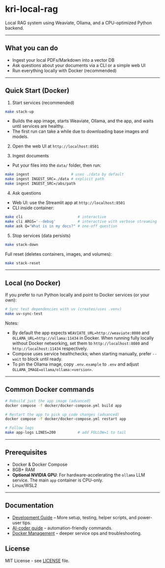 # kri-local-rag

Local RAG system using Weaviate, Ollama, and a CPU-optimized Python backend.

---

## What you can do

- Ingest your local PDFs/Markdown into a vector DB
- Ask questions about your documents via a CLI or a simple web UI
- Run everything locally with Docker (recommended)

---

## Quick Start (Docker)

1) Start services (recommended)
```bash
make stack-up
```
- Builds the app image, starts Weaviate, Ollama, and the app, and waits until services are healthy.
- The first run can take a while due to downloading base images and models.

2) Open the web UI at `http://localhost:8501`

3) Ingest documents
- Put your files into the `data/` folder, then run:
```bash
make ingest                   # uses ./data by default
make ingest INGEST_SRC=./data # explicit path
make ingest INGEST_SRC=/abs/path
```

4) Ask questions
- Web UI: use the Streamlit app at `http://localhost:8501`
- CLI inside container:
```bash
make cli                         # interactive
make cli ARGS='--debug'          # interactive with verbose streaming logs
make ask Q="What is in my docs?" # one-off question
```

5) Stop services (data persists)
```bash
make stack-down
```

Full reset (deletes containers, images, and volumes):
```bash
make stack-reset
```

---

## Local (no Docker)

If you prefer to run Python locally and point to Docker services (or your own):

```bash
# Sync test dependencies with uv (creates/uses .venv)
make uv-sync-test
```

Notes:
- By default the app expects `WEAVIATE_URL=http://weaviate:8080` and `OLLAMA_URL=http://ollama:11434` in Docker. When running fully locally without Docker networking, set them to `http://localhost:8080` and `http://localhost:11434` respectively.
 - Compose uses service healthchecks; when starting manually, prefer `--wait` to block until ready.
 - To pin the Ollama image, copy `.env.example` to `.env` and adjust `OLLAMA_IMAGE=ollama/ollama:<version>`.

---

## Common Docker commands

```bash
# Rebuild just the app image (advanced)
docker compose -f docker/docker-compose.yml build app

# Restart the app to pick up code changes (advanced)
docker compose -f docker/docker-compose.yml restart app

# Follow logs
make app-logs LINES=200          # add FOLLOW=1 to tail
```

---

## Prerequisites
- Docker & Docker Compose
- 8GB+ RAM
- **Optional NVIDIA GPU**: For hardware-accelerating the `ollama` LLM service. The main `app` container is CPU-only.
- Linux/WSL2

---

## Documentation

- [Development Guide](docs/dev_test_CI/DEVELOPMENT.md) – More setup, testing, helper scripts, and power-user tips.
- [AI-coder guide](docs/AI_coder/AI_instructions.md) – automation-friendly commands.
- [Docker Management](docs/operate/docker-management.md) – deeper service ops and troubleshooting.

## License

MIT License - see [LICENSE](LICENSE) file.
